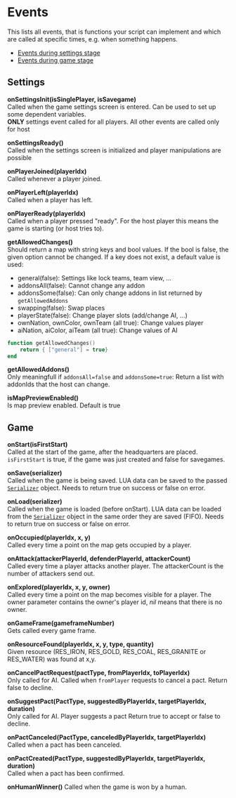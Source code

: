 <!--
Copyright (C) 2005 - 2021 Settlers Freaks <sf-team at siedler25.org>

SPDX-License-Identifier: GPL-2.0-or-later
-->

# Events

This lists all events, that is functions your script can implement and which are called at specific times,
e.g. when something happens.

- [Events during settings stage](#Settings)  
- [Events during game stage](#Game)  

## Settings

**onSettingsInit(isSinglePlayer, isSavegame)**  
Called when the game settings screen is entered.
Can be used to set up some dependent variables.  
**ONLY** settings event called for all players.
All other events are called only for host

**onSettingsReady()**  
Called when the settings screen is initialized and player manipulations are possible

**onPlayerJoined(playerIdx)**  
Called whenever a player joined.

**onPlayerLeft(playerIdx)**  
Called when a player has left.

**onPlayerReady(playerIdx)**  
Called when a player pressed "ready".
For the host player this means the game is starting (or host tries to).

**getAllowedChanges()**  
Should return a map with string keys and bool values.
If the bool is false, the given option cannot be changed.
If a key does not exist, a default value is used:  

- general(false): Settings like lock teams, team view, ...
- addonsAll(false): Cannot change any addon
- addonsSome(false): Can only change addons in list returned by `getAllowedAddons`
- swapping(false): Swap places
- playerState(false): Change player slots (add/change AI, ...)
- ownNation, ownColor, ownTeam (all true): Change values player
- aiNation, aiColor, aiTeam (all true): Change values of AI  

```lua
function getAllowedChanges()
    return { ["general"] = true}
end
```

**getAllowedAddons()**  
Only meaningfull if `addonsAll=false` and `addonsSome=true`:
Return a list with addonIds that the host can change.

**isMapPreviewEnabled()**  
Is map preview enabled. Default is true

## Game

**onStart(isFirstStart)**  
Called at the start of the game, after the headquarters are placed.
`isFirstStart` is true, if the game was just created and false for savegames.

**onSave(serializer)**  
Called when the game is being saved.
LUA data can be saved to the passed [`Serializer`](methods.md#Serializer) object.
Needs to return true on success or false on error.

**onLoad(serializer)**  
Called when the game is loaded (before onStart).
LUA data can be loaded from the [`Serializer`](methods.md#Serializer) object in the same order they are saved (FIFO).
Needs to return true on success or false on error.

**onOccupied(playerIdx, x, y)**  
Called every time a point on the map gets occupied by a player.

**onAttack(attackerPlayerId, defenderPlayerId, attackerCount)**  
Called every time a player attacks another player. The attackerCount is the number
of attackers send out.

**onExplored(playerIdx, x, y, owner)**  
Called every time a point on the map becomes visible for a player.
The owner parameter contains the owner's player id, _nil_ means that there is no owner.

**onGameFrame(gameframeNumber)**  
Gets called every game frame.

**onResourceFound(playerIdx, x, y, type, quantity)**  
Given resource (RES_IRON, RES_GOLD, RES_COAL, RES_GRANITE or RES_WATER) was found at x,y.  

**onCancelPactRequest(pactType, fromPlayerIdx, toPlayerIdx)**  
Only called for AI.
Called when `fromPlayer` requests to cancel a pact.
Return false to decline.  

**onSuggestPact(PactType, suggestedByPlayerIdx, targetPlayerIdx, duration)**  
Only called for AI.
Player suggests a pact
Return true to accept or false to decline.

**onPactCanceled(PactType, canceledByPlayerIdx, targetPlayerIdx)**  
Called when a pact has been canceled.

**onPactCreated(PactType, suggestedByPlayerIdx, targetPlayerIdx, duration)**  
Called when a pact has been confirmed.

**onHumanWinner()**
Called when the game is won by a human.
